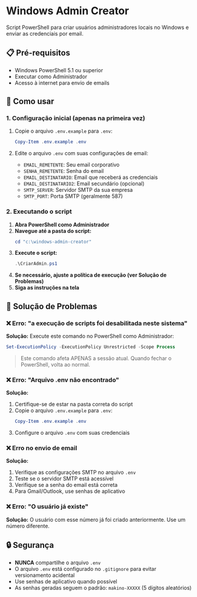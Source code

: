 # Windows Admin Creator

Script PowerShell para criar usuários administradores locais no Windows e enviar as credenciais por email.

## 📋 Pré-requisitos

- Windows PowerShell 5.1 ou superior
- Executar como Administrador
- Acesso à internet para envio de emails

## 🚀 Como usar

### 1. Configuração inicial (apenas na primeira vez)

1. Copie o arquivo `.env.example` para `.env`:

   ```powershell
   Copy-Item .env.example .env
   ```
2. Edite o arquivo `.env` com suas configurações de email:

   - `EMAIL_REMETENTE`: Seu email corporativo
   - `SENHA_REMETENTE`: Senha do email
   - `EMAIL_DESTINATARIO`: Email que receberá as credenciais
   - `EMAIL_DESTINATARIO2`: Email secundário (opcional)
   - `SMTP_SERVER`: Servidor SMTP da sua empresa
   - `SMTP_PORT`: Porta SMTP (geralmente 587)

### 2. Executando o script

1. **Abra PowerShell como Administrador**
2. **Navegue até a pasta do script:**
   ```powershell
   cd "c:\windows-admin-creator"
   ```
3. **Execute o script:**
   ```powershell
   .\CriarAdmin.ps1
   ```
4. **Se necessário, ajuste a política de execução (ver Solução de Problemas)**
5. **Siga as instruções na tela**

## 🔧 Solução de Problemas

### ❌ Erro: "a execução de scripts foi desabilitada neste sistema"

**Solução:** Execute este comando no PowerShell como Administrador:

```powershell
Set-ExecutionPolicy -ExecutionPolicy Unrestricted -Scope Process
```

> Este comando afeta APENAS a sessão atual. Quando fechar o PowerShell, volta ao normal.

### ❌ Erro: "Arquivo .env não encontrado"

**Solução:**

1. Certifique-se de estar na pasta correta do script
2. Copie o arquivo `.env.example` para `.env`:
   ```powershell
   Copy-Item .env.example .env
   ```
3. Configure o arquivo `.env` com suas credenciais

### ❌ Erro no envio de email

**Solução:**

1. Verifique as configurações SMTP no arquivo `.env`
2. Teste se o servidor SMTP está acessível
3. Verifique se a senha do email está correta
4. Para Gmail/Outlook, use senhas de aplicativo

### ❌ Erro: "O usuário já existe"

**Solução:** O usuário com esse número já foi criado anteriormente. Use um número diferente.

## 🔒 Segurança

- **NUNCA** compartilhe o arquivo `.env`
- O arquivo `.env` está configurado no `.gitignore` para evitar versionamento acidental
- Use senhas de aplicativo quando possível
- As senhas geradas seguem o padrão: `makino-XXXXX` (5 dígitos aleatórios)
